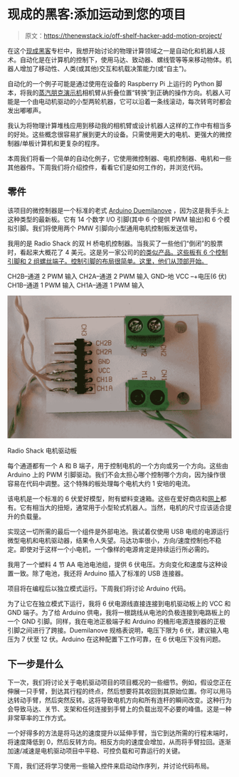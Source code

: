 # 现成的黑客:添加运动到您的项目

> 原文：<https://thenewstack.io/off-shelf-hacker-add-motion-project/>

在这个[现成黑客](/tag/off-the-shelf-hacker/)专栏中，我想开始讨论的物理计算领域之一是自动化和机器人技术。自动化是在计算机的控制下，使用马达、致动器、螺线管等等来移动物体。机器人增加了移动性、人类(或其他)交互和机载决策能力(或“自主”)。

自动化的一个例子可能是通过使用在设备的 Raspberry Pi 上运行的 Python 脚本，将我的[蒸汽朋克演示机](https://thenewstack.io/hacking-hardware-the-never-ending-saga-of-steampunk-name-badge-development/)相机臂从折叠位置“转换”到正确的操作方向。机器人可能是一个由电动机驱动的小型两轮机器，它可以沿着一条线滚动，每次转弯时都会发出嘟嘟声。

我认为将物理计算堆栈应用到移动我的相机臂或设计机器人这样的工作中有相当多的好处。这些概念很容易扩展到更大的设备。只需使用更大的电机、更强大的微控制器/单板计算机和更复杂的程序。

本周我们将看一个简单的自动化例子，它使用微控制器、电机控制器、电机和一些其他器件。下周我们将介绍控件，看看它们是如何工作的，并浏览代码。

## 零件

该项目的微控制器是一个标准的老式 [Arduino Duemilanove](https://www.arduino.cc/en/Main/ArduinoBoardDuemilanove) ，因为这是我手头上这种类型的最新板。它有 14 个数字 I/O 引脚(其中 6 个提供 PWM 输出)和 6 个模拟引脚。我们将使用两个 PMW 引脚向小型通用电机控制板发送信号。

我用的是 Radio Shack 的双 H 桥电机控制器。当我买了一些他们“倒闭”的股票时，看起来大概花了 4 美元。这是另一家公司的[的类似产品。这些板有 6 个控制引脚和 2 组螺丝端子。控制引脚的布局很简单。这里，他们从顶部开始。](http://www.miniinthebox.com/hg7881-two-channel-motor-driver-board-2-5-12v_p4027907.html?pos=ultimately_buy_12&prm=2.3.5.0)

CH2B–通道 2 PWM 输入
CH2A–通道 2 PWM 输入
GND–地
VCC –+电压(6 伏)
CH1B–通道 1 PWM 输入
CH1A–通道 1 PWM 输入

![Radio Shack motor driver board](img/0274d56628e4fd230fc2954e51322852.png)

Radio Shack 电机驱动板

每个通道都有一个 A 和 B 端子，用于控制电机的一个方向或另一个方向。这些由 Arduino 上的 PWM 引脚驱动。我们不会太担心哪个控制哪个方向，因为操作很容易在代码中调整。这个特殊的板处理每个电机大约 1 安培的电流。

该电机是一个标准的 6 伏爱好模型，附有塑料变速箱。这些在爱好商店和[网上](http://www.robotshop.com/en/solarbotics-gm9-gear-motor-9.html)都有。它有相当大的扭矩，通常用于小型轮式机器人。当然，电机的尺寸应该适合提升的负载量。

实现这一切所需的最后一个组件是外部电池。我试着仅使用 USB 电缆的电源运行微型电机和电机驱动器，结果令人失望。马达功率很小，方向/速度控制也不稳定。即使对于这样一个小电机，一个像样的电源肯定是持续运行所必需的。

我用了一个塑料 4 节 AA 电池电池组，提供 6 伏电压。方向变化和速度与这种设置一致。除了电池，我还将 Arduino 插入了标准的 USB 连接器。

项目将在编程后以独立模式运行。下周我们将讨论 Arduino 代码。

为了让它在独立模式下运行，我将 6 伏电源线直接连接到电机驱动板上的 VCC 和 GND 端子。为了给 Arduino 供电，我将一根跳线从电池的负极连接到电路板上的一个 GND 引脚。同样，我在电池正极端子和 Arduino 的桶形电源连接器的正极引脚之间进行了跨接。Duemilanove 规格表说明，电压下限为 6 伏，建议输入电压为 7 伏至 12 伏。Arduino 在这种配置下工作可靠，在 6 伏电压下没有问题。

## 下一步是什么

下一次，我们将讨论关于电机驱动项目的项目概况的一些细节。例如，假设您正在伸展一只手臂，到达其行程的终点，然后想要将其收回到其原始位置。你可以用马达转动手臂，然后突然反转。这将导致电机方向和所有连杆的瞬间改变。这种行为会导致马达、关节、支架和任何连接到手臂上的负载出现不必要的峰值。这是一种非常草率的工作方式。

一个好得多的方法是将马达的速度提升以延伸手臂，当它到达所需的行程末端时，将速度降低到 0，然后反转方向。相反方向的速度会增加，从而将手臂拉回。逐渐加速/减速是电机驱动项目中平稳、可控负载和可靠运行的关键。

下周，我们还将学习使用一些输入控件来启动动作序列，并讨论代码布局。

<svg xmlns:xlink="http://www.w3.org/1999/xlink" viewBox="0 0 68 31" version="1.1"><title>Group</title> <desc>Created with Sketch.</desc></svg>